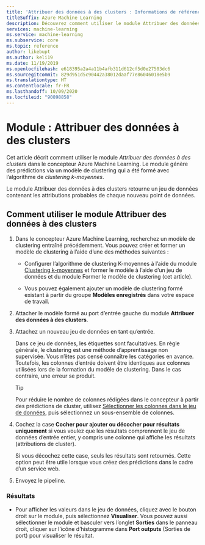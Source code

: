 ```yaml
---
title: 'Attribuer des données à des clusters : Informations de référence sur les modules'
titleSuffix: Azure Machine Learning
description: Découvrez comment utiliser le module Attribuer des données à des clusters dans Azure Machine Learning pour évaluer les modèles de clustering.
services: machine-learning
ms.service: machine-learning
ms.subservice: core
ms.topic: reference
author: likebupt
ms.author: keli19
ms.date: 11/19/2019
ms.openlocfilehash: e618395a2a4a11b4afb311d612cf5d0e27503dc6
ms.sourcegitcommit: 829d951d5c90442a38012daaf77e86046018e5b9
ms.translationtype: HT
ms.contentlocale: fr-FR
ms.lasthandoff: 10/09/2020
ms.locfileid: "90898858"
---
```

# <a name="module-assign-data-to-clusters"></a>Module : Attribuer des données à des clusters

Cet article décrit comment utiliser le module *Attribuer des données à des clusters* dans le concepteur Azure Machine Learning. Le module génère des prédictions via un modèle de clustering qui a été formé avec l’algorithme de *clustering k-moyennes*.

Le module Attribuer des données à des clusters retourne un jeu de données contenant les attributions probables de chaque nouveau point de données. 

## <a name="how-to-use-assign-data-to-clusters"></a>Comment utiliser le module Attribuer des données à des clusters
  
1. Dans le concepteur Azure Machine Learning, recherchez un modèle de clustering entraîné précédemment. Vous pouvez créer et former un modèle de clustering à l’aide d’une des méthodes suivantes :  
  
    - Configurer l’algorithme de clustering K-moyennes à l’aide du module [Clustering k-moyennes](k-means-clustering.md) et former le modèle à l’aide d’un jeu de données et du module Former le modèle de clustering (cet article).  
  
    - Vous pouvez également ajouter un modèle de clustering formé existant à partir du groupe **Modèles enregistrés** dans votre espace de travail.

2. Attacher le modèle formé au port d’entrée gauche du module **Attribuer des données à des clusters**.  

3. Attachez un nouveau jeu de données en tant qu’entrée. 

   Dans ce jeu de données, les étiquettes sont facultatives. En règle générale, le clustering est une méthode d’apprentissage non supervisée. Vous n’êtes pas censé connaître les catégories en avance. Toutefois, les colonnes d’entrée doivent être identiques aux colonnes utilisées lors de la formation du modèle de clustering. Dans le cas contraire, une erreur se produit.

    > [!TIP]
    > Pour réduire le nombre de colonnes rédigées dans le concepteur à partir des prédictions de cluster, utilisez [Sélectionner les colonnes dans le jeu de données](select-columns-in-dataset.md), puis sélectionnez un sous-ensemble de colonnes. 
    
4. Cochez la case **Cocher pour ajouter ou décocher pour résultats uniquement** si vous voulez que les résultats comprennent le jeu de données d’entrée entier, y compris une colonne qui affiche les résultats (attributions de cluster).
  
    Si vous décochez cette case, seuls les résultats sont retournés. Cette option peut être utile lorsque vous créez des prédictions dans le cadre d’un service web.
  
5.  Envoyez le pipeline.  
  
### <a name="results"></a>Résultats

+  Pour afficher les valeurs dans le jeu de données, cliquez avec le bouton droit sur le module, puis sélectionnez **Visualiser**. Vous pouvez aussi sélectionner le module et basculer vers l’onglet **Sorties** dans le panneau droit, cliquer sur l’icône d’histogramme dans **Port outputs** (Sorties de port) pour visualiser le résultat.

